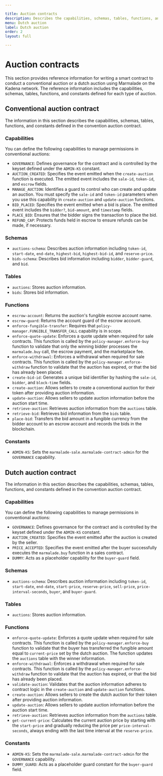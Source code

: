 ```yaml
---

title: Auction contracts 
description: Describes the capabilities, schemas, tables, functions, and constants defined in the sales-specific contracts for a conventional auction or  a dutch auction.
menu: Dutch auction
label: Dutch auction
order: 2
layout: full

---
```


# Auction contracts

This section provides reference information for writing a smart contract to conduct a conventional auction or a dutch auction using Marmalade on the Kadena network.
The reference information includes the capabilities, schemas, tables, functions, and constants defined for each type of auction. 

## Conventional auction contract

The information in this section describes the capabilities, schemas, tables, functions, and constants defined in the convention auction contract.

### Capabilities

You can define the following capabilities to manage permissions in conventional auctions:

- `GOVERNANCE`: Defines governance for the contract and is controlled by the keyset defined under the `ADMIN-KS` constant.
- `AUCTION_CREATED`: Specifies the event emitted when the `create-auction` function is executed. The emitted event includes the `sale-id`, `token-id`, and  `escrow` fields.
- `MANAGE_AUCTION`:  Identifies a guard to control who can create and update an auction. You must specify the `sale-id` and `token-id` parameters when you use this capability in `create-auction` and `update-auction` functions.
- `BID_PLACED`: Specifies the event emitted when a bid is place. The emitted event includes the `bidder?`, `bid-amount`, and  `timestamp` fields.
- `PLACE_BID`: Ensures that the bidder signs the transaction to place the bid.
- `REFUND_CAP`: Protects funds held in escrow to ensure refunds can be made, if necessary.

### Schemas
- `auctions-schema`: Describes auction information including `token-id`, `start-date`, `end-date`, `highest-bid`, `highest-bid-id`, and `reserve-price`.
- `bids-schema`: Describes bid information including `bidder`, `bidder-guard`, and `bid`.

### Tables
- `auctions`: Stores auction information.
- `bids`: Stores bid information.

### Functions
- `escrow-account`: Returns the auction's fungible escrow account name.
- `escrow-guard`: Returns the account guard of the escrow account.
- `enforce-fungible-transfer`: Requires that `policy-manager.FUNGIBLE_TRANSFER_CALL` capability is in scope.
- `enforce-quote-update`: Enforces a quote update when required for sale contracts. This function is called by the `policy-manager.enforce-buy` function to validate that only the winning bidder processes the `marmalade.buy` call, the escrow payment, and the marketplace fee.
- `enforce-withdrawal`: Enforces a withdrawal when required for sale contracts. This function is called by the `policy-manager.enforce-withdraw` function to validate that the auction has expired, or that the bid has already been placed.
- `create-bid-id`: Generates a unique bid identifier by hashing the `sale-id`, `bidder`, and `block-time` fields.
- `create-auction`: Allows sellers to create a conventional auction for their token after providing auction information.
- `update-auction`: Allows sellers to update auction information before the auction start time.
- `retrieve-auction`: Retrieves auction information from the `auctions` table.
- `retrieve-bid`: Retrieves bid information from the `bids` table.
- `place-bid`: Transfers the bid amount in a fungible currency from the bidder account to an escrow account and records the bids in the blockchain.

### Constants
- `ADMIN-KS`: Sets the `marmalade-sale.marmalade-contract-admin` for the `GOVERNANCE` capability.

## Dutch auction contract

The information in this section describes the capabilities, schemas, tables, functions, and constants defined in the convention auction contract.

### Capabilities

You can define the following capabilities to manage permissions in conventional auctions:

- `GOVERNANCE`: Defines governance for the contract and is controlled by the keyset defined under the `ADMIN-KS` constant.
- `AUCTION_CREATED`: Specifies the event emitted after the auction is created by the seller.
- `PRICE_ACCEPTED`: Specifies the event emitted after the buyer successfully executes the `marmalade.buy` function in a sales contract.
- `DUMMY`: Acts as a placeholder capability for the `buyer-guard` field.

### Schemas
- `auctions-schema`: Describes auction information including `token-id`, `start-date`, `end-date`, `start-price`, `reserve-price`, `sell-price`, `price-interval-seconds`, `buyer`, and `buyer-guard`.

### Tables
- `auctions`: Stores auction information.

### Functions
- `enforce-quote-update`: Enforces a quote update when required for sale contracts. This function is called by the  `policy-manager.enforce-buy` function to validate that the buyer has transferred the fungible amount equal to `current-price` set by the dutch auction. The function updates the `auctions` table with the winner information.
- `enforce-withdrawal`: Enforces a withdrawal when required for sale contracts. This function is called by the `policy-manager.enforce-withdraw` function to validate that the auction has expired, or that the bid has already been placed.
- `validate-auction`: Validates that the auction information adheres to contract logic in the `create-auction` and `update-auction` functions.
- `create-auction`: Allows sellers to create the dutch auction for their token after providing auction information.
- `update-auction`: Allows sellers to update auction information before the auction start time.
- `retrieve-auction`: Retrieves auction information from the `auctions` table.
- `get-current-price`: Calculates the current auction price by starting with the `start-price` and gradually reducing the price per `price-interval-seconds`, always ending with the last time interval at the `reserve-price`.

### Constants
- `ADMIN-KS`: Sets the `marmalade-sale.marmalade-contract-admin` for the `GOVERNANCE` capability.
- `DUMMY_GUARD`: Acts as a placeholder guard constant for the `buyer-guard` field.

